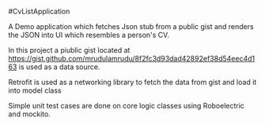 #CvListApplication

A Demo application which fetches Json stub from a public gist and renders the JSON into UI which resembles a person's CV.

In this project a piublic gist located at https://gist.github.com/mrudulamrudu/8f2fc3d93dad42892ef38d54eec4d163 is used as a data source.

 Retrofit is used as a networking library to fetch the data from gist and load it into model class

 Simple unit test cases are done on core logic classes using Roboelectric and mockito.

